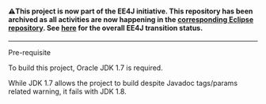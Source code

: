 #### :warning:This project is now part of the EE4J initiative. This repository has been archived as all activities are now happening in the [corresponding Eclipse repository](https://github.com/eclipse-ee4j/glassfish-maven-embedded-plugin). See [here](https://www.eclipse.org/ee4j/status.php) for the overall EE4J transition status.
 
---

Pre-requisite

To build this project, Oracle JDK 1.7 is required.

While JDK 1.7 allows the project to build despite Javadoc tags/params related warning, it fails with JDK 1.8.
